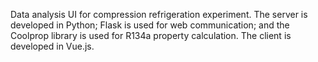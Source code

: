 Data analysis UI for compression refrigeration experiment.
The server is developed in Python; Flask is used for web communication; and the Coolprop library is used for R134a property calculation.
The client is developed in Vue.js. 
